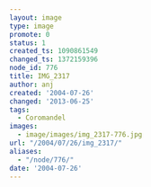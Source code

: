 ```yaml
---
layout: image
type: image
promote: 0
status: 1
created_ts: 1090861549
changed_ts: 1372159396
node_id: 776
title: IMG_2317
author: anj
created: '2004-07-26'
changed: '2013-06-25'
tags:
  - Coromandel
images:
  - image/images/img_2317-776.jpg
url: "/2004/07/26/img_2317/"
aliases:
  - "/node/776/"
date: '2004-07-26'
---
```


